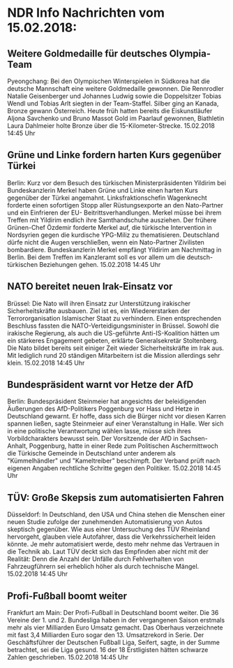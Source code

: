 # NDR Info Nachrichten vom 15.02.2018:


## Weitere Goldmedaille für deutsches Olympia-Team
Pyeongchang: Bei den Olympischen Winterspielen in Südkorea hat die deutsche Mannschaft eine weitere Goldmedaille gewonnen. Die Rennrodler Natalie Geisenberger und Johannes Ludwig sowie die Doppelsitzer Tobias Wendl und Tobias Arlt siegten in der Team-Staffel. Silber ging an Kanada, Bronze gewann Österreich. Heute früh hatten bereits die Eiskunstläufer Aljona Savchenko und Bruno Massot Gold im Paarlauf gewonnen, Biathletin Laura Dahlmeier holte Bronze über die 15-Kilometer-Strecke. 15.02.2018 14:45 Uhr 

## Grüne und Linke fordern harten Kurs gegenüber Türkei
Berlin: Kurz vor dem Besuch des türkischen Ministerpräsidenten Yildirim bei Bundeskanzlerin Merkel haben Grüne und Linke einen harten Kurs gegenüber der Türkei angemahnt. Linksfraktionschefin Wagenknecht forderte einen sofortigen Stopp aller Rüstungsexporte an den Nato-Partner und ein Einfrieren der EU- Beitrittsverhandlungen. Merkel müsse bei ihrem Treffen mit Yildirim endlich ihre Samthandschuhe ausziehen. Der frühere Grünen-Chef Özdemir forderte Merkel auf, die türkische Intervention in Nordsyrien gegen die kurdische YPG-Miliz zu thematisieren. Deutschland dürfe nicht die Augen verschließen, wenn ein Nato-Partner Zivilisten bombardiere. Bundeskanzlerin Merkel empfängt Yildirim am Nachmittag in Berlin. Bei dem Treffen im Kanzleramt soll es vor allem um die deutsch-türkischen Beziehungen gehen. 15.02.2018 14:45 Uhr 

## NATO bereitet neuen Irak-Einsatz vor
Brüssel:   Die Nato will ihren Einsatz zur Unterstützung irakischer Sicherheitskräfte ausbauen. Ziel ist es, ein Wiedererstarken der Terrororganisation Islamischer Staat zu verhindern. Einen entsprechenden Beschluss fassten die NATO-Verteidigungsminister in Brüssel. Sowohl die irakische Regierung, als auch die US-geführte Anti-IS-Koalition hätten um ein stärkeres Engagement gebeten, erklärte Generalsekretär Stoltenberg. Die Nato bildet bereits seit einiger Zeit wieder Sicherheitskräfte im Irak aus. Mit lediglich rund 20 ständigen Mitarbeitern ist die Mission allerdings sehr klein. 15.02.2018 14:45 Uhr 

## Bundespräsident warnt vor Hetze der AfD
Berlin: Bundespräsident Steinmeier hat angesichts der beleidigenden Äußerungen des AfD-Politikers Poggenburg vor Hass und Hetze in Deutschland gewarnt. Er hoffe, dass sich die Bürger nicht vor diesen Karren spannen ließen, sagte Steinmeier auf einer Veranstaltung in Halle. Wer sich in eine politische Verantwortung wählen lasse, müsse sich ihres Vorbildcharakters bewusst sein. Der Vorsitzende der AfD in Sachsen-Anhalt, Poggenburg, hatte in einer Rede zum Politischen Aschermittwoch die Türkische Gemeinde in Deutschland unter anderem als "Kümmelhändler" und "Kameltreiber" beschimpft. Der Verband prüft nach eigenen Angaben rechtliche Schritte gegen den Politiker. 15.02.2018 14:45 Uhr 

## TÜV: Große Skepsis zum automatisierten Fahren
Düsseldorf: In Deutschland, den USA und China stehen die Menschen einer neuen Studie zufolge der zunehmenden Automatisierung von Autos skeptisch gegenüber. Wie aus einer Untersuchung des TÜV Rheinland hervorgeht, glauben viele Autofahrer, dass die Verkehrssicherheit leiden könnte. Je mehr automatisiert werde, desto mehr nehme das Vertrauen in die Technik ab. Laut TÜV deckt sich das Empfinden aber nicht mit der Realität: Denn die Anzahl der Unfälle durch Fehlverhalten von Fahrzeugführern sei erheblich höher als durch technische Mängel. 15.02.2018 14:45 Uhr 

## Profi-Fußball boomt weiter
Frankfurt am Main: Der Profi-Fußball in Deutschland boomt weiter. Die 36 Vereine der 1. und 2. Bundesliga haben in der vergangenen Saison erstmals mehr als vier Milliarden Euro Umsatz gemacht. Das Oberhaus verzeichnete mit fast 3,4 Milliarden Euro sogar den 13. Umsatzrekord in Serie. Der Geschäftsführer der Deutschen Fußball Liga, Seifert, sagte, in der Summe betrachtet, sei die Liga gesund. 16 der 18 Erstligisten hätten schwarze Zahlen geschrieben. 15.02.2018 14:45 Uhr 

